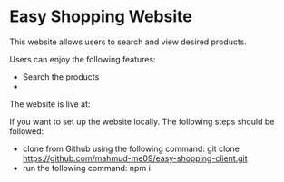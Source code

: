 # Easy Shopping Website

This website allows users to search and view desired products.

Users can enjoy the following features:

- Search the products
- 

The website is live at: 

If you want to set up the website locally. The following steps should be followed:

- clone from Github using the following command:
    git clone https://github.com/mahmud-me09/easy-shopping-client.git
- run the following command:
    npm i